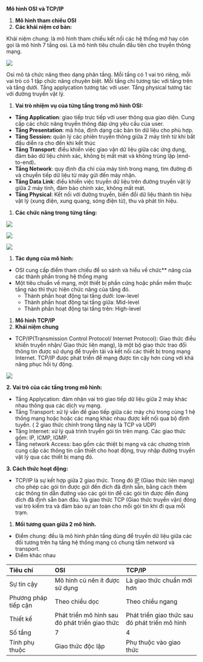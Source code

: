 ﻿**Mô hình OSI và TCP/IP**

1. **Mô hình tham chiểu OSI**
1. **Các khái niệm cơ bản:**

Khái niệm chung: là mô hình tham chiếu kết nối các hệ thống mở hay còn gọi là mô hình 7 tầng osi. Là mô hình tiêu chuẩn đầu tiên cho truyền thông mạng. 

![](Aspose.Words.4f1a6ab6-4c74-40d8-af38-0ae7106909ce.001.png)

Osi mô tả chức năng theo dạng phân tầng. Mỗi tầng có 1 vai trò riêng, mỗi vai trò có 1 tập chức năng chuyên biệt. Mỗi tầng chỉ tương tác với tầng trên và tầng dưới. Tầng applycation tương tác với user. Tầng physical tương tác với đường truyền vật lý.

1. **Vai trò nhiệm vụ của từng tầng trong mô hình OSI:**
- **Tầng Application**: giao tiếp trực tiếp với user thông qua giao diện. Cung cấp các chức năng truyền thông đáp ứng yêu cầu của user.
- **Tầng Presentation**: mã hóa, định dạng các bản tin dữ liệu cho phù hợp.
- **Tầng Session:** quản lý các phiên truyền thông giữa 2
  máy tính từ khi bắt đầu diễn ra cho đến khi kết thúc
- **Tầng Transport**: điều khiển việc giao vận dữ liệu giữa các ứng dụng, đảm bảo dữ liệu chính xác, không bị mất mát và không trùng lặp (end-to-end)**.**
- **Tầng Network**: quy định địa chỉ của máy tính trong mạng, tìm đường đi và chuyển tiếp dữ liệu từ máy gửi đến máy nhận.
- **Tầng Data Link**: điều khiển việc truyền dữ liệu trên
  đường truyền vật lý giữa 2 máy tính, đảm bảo chính xác,
  không mất mát.
- **Tầng Physical**: Kết nối với đường truyền, biến đổi dữ
  liệu thành tín hiệu vật lý (xung điện, xung quang, sóng
  điện từ), thu và phát tín hiệu.
1. **Các chức năng trong từng tầng:**

![](Aspose.Words.4f1a6ab6-4c74-40d8-af38-0ae7106909ce.002.png)

![](Aspose.Words.4f1a6ab6-4c74-40d8-af38-0ae7106909ce.003.png)

![](Aspose.Words.4f1a6ab6-4c74-40d8-af38-0ae7106909ce.004.png)

1. **Tác dụng của mô hình:** 
- OSI cung cấp điểm tham chiếu để so sánh và hiểu về chức** năng của các thành phần trong hệ thống mạng
- Một tiêu chuẩn về mạng, một thiết bị phần cứng hoặc phần mềm thuộc tầng nào thì thực hiện chức năng của tầng đó.
  - Thành phần hoạt động tại tầng dưới: low-level
  - Thành phần hoạt động tại tầng giữa: Mid-level
  - Thành phần hoạt động tại tầng trên: High-level
1. **Mô hình TCP/IP**
1. **Khái niệm chung** 
- TCP/IP(Transmission Control Protocol/ Internet Protocol): Giao thức điều khiển truyền nhận/ Giao thức liên mạng), là một bộ giao thức trao đổi thông tin được sử dụng để truyền tải và kết nối các thiết bị trong mạng Internet. TCP/IP được phát triển để mạng được tin cậy hơn cùng với khả năng phục hồi tự động.

![](Aspose.Words.4f1a6ab6-4c74-40d8-af38-0ae7106909ce.005.png)

**2. Vai trò của các tầng trong mô hình:**

- Tầng Applycation: đảm nhận vai trò giao tiếp dữ liệu giữa 2 máy khác nhau thông qua các dịch vụ mạng.
- Tầng Transport: xử lý vấn đề giao tiếp giữa các máy chủ trong cùng 1 hệ thống mạng hoặc hoặc các mạng khác nhau được kết nối qua bộ định tuyến. ( 2 giao thức chính trong tầng này là TCP và UDP)
- Tầng Internet: xử lý quá trình truyền gói tin trên mạng. Các giao thức gồm: IP, ICMP, IGMP. 
- Tầng network Access: bao gồm các thiệt bị mạng và các chương trình cung cấp các thông tin cần thiết cho hoạt động, truy nhập đường truyền vật lý qua các thiết bị mạng đó.

**3. Cách thức hoạt động:**

- TCP/IP là sự kết hợp giữa 2 giao thức. Trong đó [IP](https://www.totolink.vn/article/74-ip-la-gi-cach-xac-dinh-dia-chi-ip-tren-may-tinh.html) (Giao thức liên mạng) cho phép các gói tin được gửi đến đích đã định sẵn, bằng cách thêm các thông tin dẫn đường vào các gói tin để các gói tin được đến đúng đích đã định sẵn ban đầu. Và giao thức TCP (Giao thức truyền vận) đóng vai trò kiểm tra và đảm bảo sự an toàn cho mỗi gói tin khi đi qua mỗi trạm. 
1. **Mối tương quan giữa 2 mô hình.**
- Điểm chung: đều là mô hình phân tầng dùng để truyền dữ liệu giữa các đối tương trên hạ tầng hệ thống mạng có chung tầm netword và transport.
- Điểm khác nhau

|Tiêu chí|OSI|TCP/IP|
| :- | :- | :- |
|Sự tin cậy|Mô hình cũ nên ít được sử dụng|Là giao thức chuẩn mới hơn |
|Phương pháp tiếp cận|Theo chiều dọc|Theo chiều ngang|
|Thiết kế|Phát triển mô hình sau đó phát triển giao thức|Phát triển giao thức sau đó phát triển mô hình|
|Số tầng|7|4|
|Tính phụ thuộc|Giao thức độc lập|Phụ thuộc vào giao thức|



